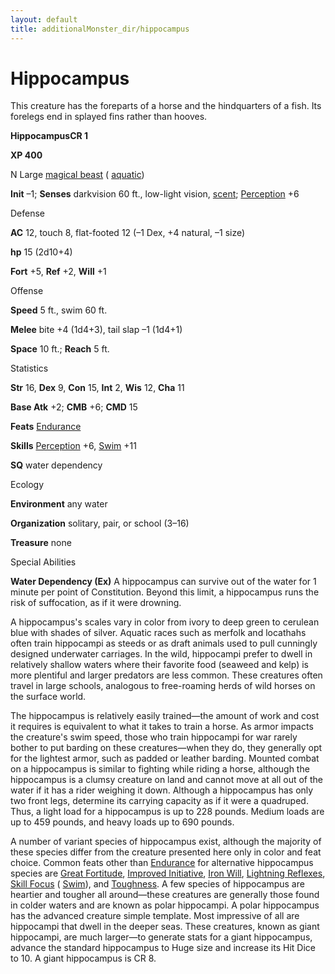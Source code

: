 ```yaml
---
layout: default
title: additionalMonster_dir/hippocampus
---
```

# Hippocampus

This creature has the foreparts of a horse and the hindquarters of a fish. Its forelegs end in splayed fins rather than hooves.

**HippocampusCR 1**

**XP 400**

N Large [magical beast](monsters/creatureTypes#_magical-beast) ( [aquatic](monster_dir/creatureTypes#_aquatic-subtype))

**Init** –1; **Senses** darkvision 60 ft., low-light vision, [scent](monsters/universalMonsterRules#_scent); [Perception](additionalMonster_dir/../skill_dir/perception#_perception) +6

Defense

**AC** 12, touch 8, flat-footed 12 (–1 Dex, +4 natural, –1 size)

**hp** 15 (2d10+4)

**Fort** +5, **Ref** +2, **Will** +1

Offense

**Speed** 5 ft., swim 60 ft.

**Melee** bite +4 (1d4+3), tail slap –1 (1d4+1)

**Space** 10 ft.; **Reach** 5 ft.

Statistics

**Str** 16, **Dex** 9, **Con** 15, **Int** 2, **Wis** 12, **Cha** 11

**Base Atk** +2; **CMB** +6; **CMD** 15

**Feats** [Endurance](additionalMonsters/../feats#_endurance)

**Skills** [Perception](additionalMonster_dir/../skill_dir/perception#_perception) +6, [Swim](additionalMonsters/../skill_dir/swim#_swim) +11

**SQ** water dependency

Ecology

**Environment** any water

**Organization** solitary, pair, or school (3–16)

**Treasure** none

Special Abilities

**Water Dependency (Ex)** A hippocampus can survive out of the water for 1 minute per point of Constitution. Beyond this limit, a hippocampus runs the risk of suffocation, as if it were drowning.

A hippocampus's scales vary in color from ivory to deep green to cerulean blue with shades of silver. Aquatic races such as merfolk and locathahs often train hippocampi as steeds or as draft animals used to pull cunningly designed underwater carriages. In the wild, hippocampi prefer to dwell in relatively shallow waters where their favorite food (seaweed and kelp) is more plentiful and larger predators are less common. These creatures often travel in large schools, analogous to free-roaming herds of wild horses on the surface world.

The hippocampus is relatively easily trained—the amount of work and cost it requires is equivalent to what it takes to train a horse. As armor impacts the creature's swim speed, those who train hippocampi for war rarely bother to put barding on these creatures—when they do, they generally opt for the lightest armor, such as padded or leather barding. Mounted combat on a hippocampus is similar to fighting while riding a horse, although the hippocampus is a clumsy creature on land and cannot move at all out of the water if it has a rider weighing it down. Although a hippocampus has only two front legs, determine its carrying capacity as if it were a quadruped. Thus, a light load for a hippocampus is up to 228 pounds. Medium loads are up to 459 pounds, and heavy loads up to 690 pounds.

A number of variant species of hippocampus exist, although the majority of these species differ from the creature presented here only in color and feat choice. Common feats other than [Endurance](additionalMonsters/../feats#_endurance) for alternative hippocampus species are [Great Fortitude](additionalMonster_dir/../feats#_great-fortitude), [Improved Initiative](additionalMonster_dir/../feats#_improved-initiative), [Iron Will](additionalMonster_dir/../feats#_iron-will), [Lightning Reflexes](additionalMonster_dir/../feats#_lightning-reflexes), [Skill Focus](additionalMonster_dir/../feats#_skill-focus) ( [Swim](additionalMonster_dir/../skill_dir/swim#_swim)), and [Toughness](additionalMonsters/../feats#_toughness). A few species of hippocampus are heartier and tougher all around—these creatures are generally those found in colder waters and are known as polar hippocampi. A polar hippocampus has the advanced creature simple template. Most impressive of all are hippocampi that dwell in the deeper seas. These creatures, known as giant hippocampi, are much larger—to generate stats for a giant hippocampus, advance the standard hippocampus to Huge size and increase its Hit Dice to 10. A giant hippocampus is CR 8.

